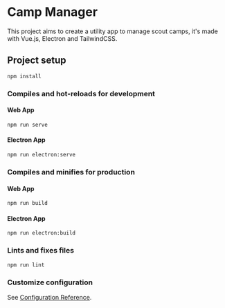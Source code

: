 # Camp Manager
This project aims to create a utility app to manage scout camps, it's made with Vue.js, Electron and TailwindCSS.

## Project setup
```
npm install
```

### Compiles and hot-reloads for development
#### Web App
```
npm run serve
```
#### Electron App
```
npm run electron:serve
```

### Compiles and minifies for production
#### Web App
```
npm run build
```
#### Electron App
```
npm run electron:build
```

### Lints and fixes files
```
npm run lint
```

### Customize configuration
See [Configuration Reference](https://cli.vuejs.org/config/).
